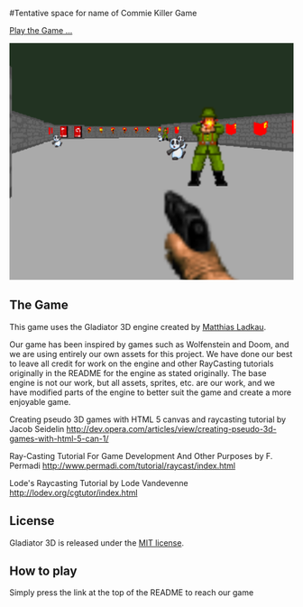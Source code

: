 #Tentative space for name of Commie Killer Game

[Play the Game ...](https://rawgit.com/navonod2301/gladiator_3d/master/game_code/main.html)

<img src='game_code/img/screenshot.png'>

## The Game

This game uses the Gladiator 3D engine created by [Matthias Ladkau](http://www.ladkau.de).

Our game has been inspired by games such as Wolfenstein and Doom, and we are using entirely our own assets for this project.
We have done our best to leave all credit for work on the engine and other RayCasting tutorials originally in the README for
the engine as stated originally. The base engine is not our work, but all assets, sprites, etc. are our work, and we have
modified parts of the engine to better suit the game and create a more enjoyable game.

Creating pseudo 3D games with HTML 5 canvas and raycasting tutorial
by Jacob Seidelin
http://dev.opera.com/articles/view/creating-pseudo-3d-games-with-html-5-can-1/

Ray-Casting Tutorial For Game Development And Other Purposes
by F. Permadi
http://www.permadi.com/tutorial/raycast/index.html

Lode's Raycasting Tutorial
by Lode Vandevenne
http://lodev.org/cgtutor/index.html

## License

Gladiator 3D is released under the [MIT license](http://mit-license.org).

## How to play

Simply press the link at the top of the README to reach our game


